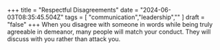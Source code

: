 +++ 
  title = "Respectful Disagreements"
  date = "2024-06-03T08:35:45.504Z"
  tags = [ "communication","leadership","" ]
  draft = "false"
+++
When you disagree with someone in words while being truly agreeable in demeanor, many people will match your conduct. They will discuss with you rather than attack you.
  

